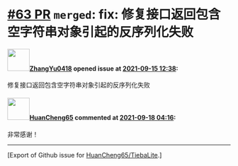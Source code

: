 # [\#63 PR](https://github.com/HuanCheng65/TiebaLite/pull/63) `merged`: fix: 修复接口返回包含空字符串对象引起的反序列化失败

#### <img src="https://avatars.githubusercontent.com/u/90770276?v=4" width="50">[ZhangYu0418](https://github.com/ZhangYu0418) opened issue at [2021-09-15 12:38](https://github.com/HuanCheng65/TiebaLite/pull/63):

修复接口返回包含空字符串对象引起的反序列化失败

#### <img src="https://avatars.githubusercontent.com/u/22636177?u=5e5e656c62ba51f1661d80a6a0fd9ec098e5023b&v=4" width="50">[HuanCheng65](https://github.com/HuanCheng65) commented at [2021-09-18 04:16](https://github.com/HuanCheng65/TiebaLite/pull/63#issuecomment-922176430):

非常感谢！


-------------------------------------------------------------------------------



[Export of Github issue for [HuanCheng65/TiebaLite](https://github.com/HuanCheng65/TiebaLite).]
